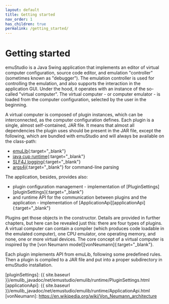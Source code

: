 ```yaml
---
layout: default
title: Getting started
nav_order: 1
has_children: true
permalink: /getting_started/
---
```


# Getting started

emuStudio is a Java Swing application that implements an editor of virtual computer configuration, source code editor,
and emulation "controller" (sometimes known as "debugger"). The emulation controller is used for controlling the
emulation, and also supports the interaction in the application GUI. Under the hood, it operates with an instance
of the so-called "virtual computer". The virtual computer - or computer emulator - is loaded from the computer
configuration, selected by the user in the beginning.

A virtual computer is composed of plugin instances, which can be interconnected, as the computer configuration defines.
Each plugin is a single, almost self-contained, JAR file. It means that almost all dependencies the plugin uses should be
present in the JAR file, except the following, which are bundled with emuStudio and will always be available on the class-path:

- [emuLib][emulib]{:target="_blank"}
- [java cup runtime][java-cup]{:target="_blank"}
- [SLF4J logging][slf4j]{:target="_blank"}
- [args4j][args4j]{:target="_blank"} for command-line parsing

The application, besides, provides also:

- plugin configuration management - implementation of [PluginSettings][pluginSettings]{:target="_blank"}
- and runtime API for the communication between plugins and the application - implementation of [ApplicationApi][applicationApi]{:target="_blank"}

Plugins get those objects in the constructor. Details are provided in further chapters, but here can be revealed just
this: there are four types of plugins. A virtual computer can contain a compiler (which produces code loadable in the
emulated computer), one CPU emulator, one operating memory, and none, one or more virtual devices. The core concept of
a virtual computer is inspired by the [von Neumann model][vonNeumann]{:target="_blank"}.

Each plugin implements API from emuLib, following some predefined rules. Then a plugin is compiled to a JAR file
and put into a proper subdirectory in emuStudio installation.

[emulib]: https://search.maven.org/artifact/net.emustudio/emulib/11.5.0/jar
[java-cup]: https://mvnrepository.com/artifact/com.github.vbmacher/java-cup-runtime/11b-20160615
[slf4j]: https://mvnrepository.com/artifact/org.slf4j/slf4j-api/1.7.30
[args4j]: https://mvnrepository.com/artifact/args4j/args4j/2.33
[pluginSettings]: {{ site.baseurl }}/emulib_javadoc/net/emustudio/emulib/runtime/PluginSettings.html
[applicationApi]: {{ site.baseurl }}/emulib_javadoc/net/emustudio/emulib/runtime/ApplicationApi.html
[vonNeumann]: https://en.wikipedia.org/wiki/Von_Neumann_architecture
